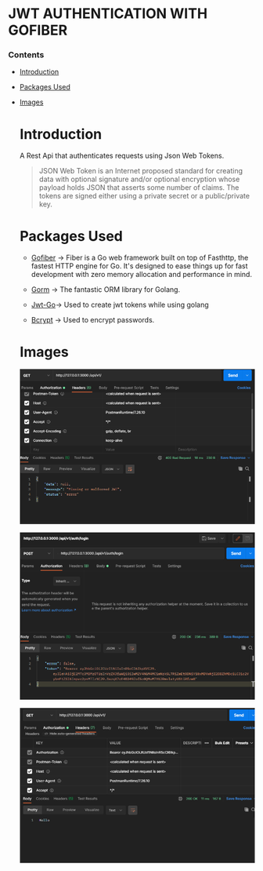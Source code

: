 # **JWT AUTHENTICATION WITH GOFIBER**

 ### Contents


- [Introduction](#introduction)
- [Packages Used](#packages-used)
- [Images](#images)


  # Introduction
  A Rest Api  that authenticates requests using Json Web Tokens.

  > JSON Web Token is an Internet proposed standard for creating data with optional signature and/or optional encryption whose payload holds JSON that asserts some number of claims. The tokens are signed either using a private secret or a public/private key. 

  # Packages Used
  
  - [Gofiber](https://docs.gofiber.io/) -> Fiber is a Go web framework built on top of Fasthttp, the fastest HTTP engine for Go. It's designed to ease things up for fast development with zero memory allocation and performance in mind.
  
  - [Gorm](https://gorm.io//) -> The fantastic ORM library for Golang.
  - [Jwt-Go](https://github.com/dgrijalva/jwt-go)-> Used to create jwt tokens while using golang
  - [Bcrypt](golang.org/x/crypto/bcrypt) -> Used to encrypt passwords.

  # Images
   

    ![unauthorized.PNG](images/unauthorized.PNG)

    ![login](images/login.PNG)

    ![authentication.PNG](images/authentication.PNG)